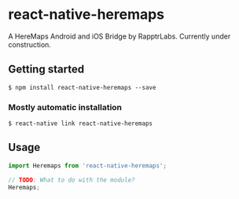 # react-native-heremaps

A HereMaps Android and iOS Bridge by RapptrLabs. Currently under construction.

## Getting started

`$ npm install react-native-heremaps --save`

### Mostly automatic installation

`$ react-native link react-native-heremaps`

## Usage
```javascript
import Heremaps from 'react-native-heremaps';

// TODO: What to do with the module?
Heremaps;
```
